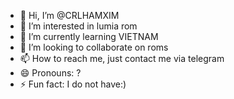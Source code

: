 - 👋 Hi, I’m @CRLHAMXIM
- 👀 I’m interested in lumia rom
- 🌱 I’m currently learning VIETNAM
- 💞️ I’m looking to collaborate on roms
- 📫 How to reach me, just contact me via telegram
- 😄 Pronouns: ?
- ⚡ Fun fact: I do not have:)


